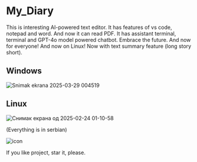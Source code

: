 # My_Diary
This is interesting AI-powered text editor. It has features of vs code, notepad and word. And now it can read PDF. It has assistant terminal, terminal and GPT-4o model powered chatbot. Embrace the future. And now for everyone! And now on Linux! Now with text summary feature (long story short).

## Windows

![Snimak ekrana 2025-03-29 004519](https://github.com/user-attachments/assets/f88b48d6-6c2f-41dc-9b55-bdc1ef06fd93)


## Linux

![Снимак екрана од 2025-02-24 01-10-58](https://github.com/user-attachments/assets/53df849f-6784-4243-9380-7706d00638e2)

(Everything is in serbian)

![icon](https://github.com/Anonymous6598/My_Diary/assets/121385046/9d438e37-8822-4608-8458-df8b9f93b4bd)

If you like project, star it, please.
